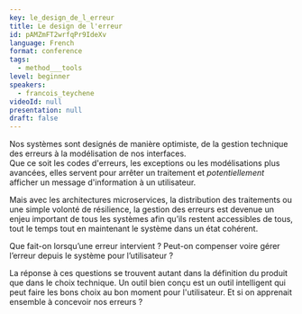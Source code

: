 ```yaml
---
key: le_design_de_l_erreur
title: Le design de l'erreur
id: pAMZmFT2wrfqPr9IdeXv
language: French
format: conference
tags:
  - method___tools
level: beginner
speakers:
  - francois_teychene
videoId: null
presentation: null
draft: false
---
```

Nos systèmes sont designés de manière optimiste, de la gestion technique des erreurs à la modélisation de nos interfaces.  
Que ce soit les codes d'erreurs, les exceptions ou les modélisations plus avancées, elles servent pour arrêter un traitement et _potentiellement_ afficher un message d'information à un utilisateur.

Mais avec les architectures microservices, la distribution des traitements ou une simple volonté de résilience, la gestion des erreurs est devenue un enjeu important de tous les systèmes afin qu’ils restent accessibles de tous, tout le temps tout en maintenant le système dans un état cohérent.

Que fait-on lorsqu’une erreur intervient ? Peut-on compenser voire gérer l’erreur depuis le système pour l’utilisateur ?

La réponse à ces questions se trouvent autant dans la définition du produit que dans le choix technique.
Un outil bien conçu est un outil intelligent qui peut faire les bons choix au bon moment pour l'utilisateur. Et si on apprenait ensemble à concevoir nos erreurs ?